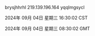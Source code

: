 brysjhhrhl 219.139.196.164 yqqlmgsycl

2024年 09月 04日 星期三 16:30:02 CST

2024年 09月 04日 星期三 08:30:02 GMT
